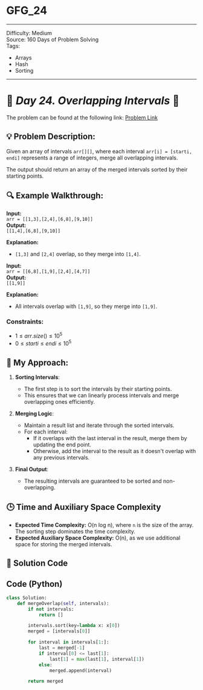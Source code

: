 # GFG_24
---
Difficulty: Medium  
Source: 160 Days of Problem Solving  
Tags:
  - Arrays
  - Hash
  - Sorting
---

# 🚀 _Day 24. Overlapping Intervals_ 🧠

The problem can be found at the following link: [Problem Link](https://www.geeksforgeeks.org/batch/gfg-160-problems/track/sorting-gfg-160/problem/overlapping-intervals--170633)

## 💡 **Problem Description:**

Given an array of intervals `arr[][]`, where each interval `arr[i] = [starti, endi]` represents a range of integers, merge all overlapping intervals.  

The output should return an array of the merged intervals sorted by their starting points.

## 🔍 **Example Walkthrough:**

**Input:**  
`arr = [[1,3],[2,4],[6,8],[9,10]]`  
**Output:**  
`[[1,4],[6,8],[9,10]]`

**Explanation:**  
- `[1,3]` and `[2,4]` overlap, so they merge into `[1,4]`.  

**Input:**  
`arr = [[6,8],[1,9],[2,4],[4,7]]`  
**Output:**  
`[[1,9]]`

**Explanation:**  
- All intervals overlap with `[1,9]`, so they merge into `[1,9]`.  

### Constraints:

- $`1 ≤ arr.size() ≤ 10^5`$  
- $`0 ≤ starti ≤ endi ≤ 10^5`$  



## 🎯 **My Approach:**

1. **Sorting Intervals**:  
   - The first step is to sort the intervals by their starting points.  
   - This ensures that we can linearly process intervals and merge overlapping ones efficiently.

2. **Merging Logic**:  
   - Maintain a result list and iterate through the sorted intervals.  
   - For each interval:
     - If it overlaps with the last interval in the result, merge them by updating the end point.
     - Otherwise, add the interval to the result as it doesn't overlap with any previous intervals.  

3. **Final Output**:  
   - The resulting intervals are guaranteed to be sorted and non-overlapping.



## 🕒 **Time and Auxiliary Space Complexity** 

- **Expected Time Complexity:** O(n log n), where `n` is the size of the array. The sorting step dominates the time complexity.  
- **Expected Auxiliary Space Complexity:** O(n), as we use additional space for storing the merged intervals.

## 📝 **Solution Code**
## Code (Python)

```python
class Solution:
    def mergeOverlap(self, intervals):
        if not intervals:
            return []

        intervals.sort(key=lambda x: x[0])
        merged = [intervals[0]]

        for interval in intervals[1:]:
            last = merged[-1]
            if interval[0] <= last[1]:
                last[1] = max(last[1], interval[1])
            else:
                merged.append(interval)

        return merged
```
